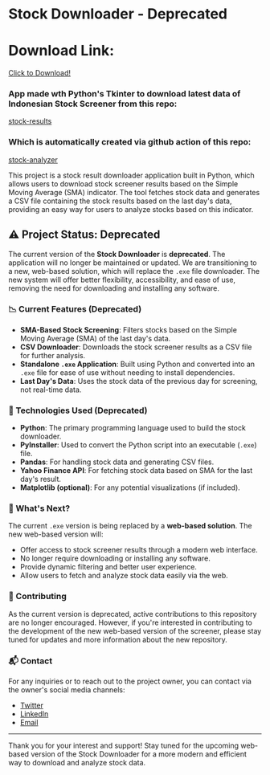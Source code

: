 # Stock Downloader - Deprecated
# Download Link:
[Click to Download!](https://github.com/aimatochysia/stock-downloader/raw/main/dist/main.exe)
 
### App made wth Python's Tkinter to download latest data of Indonesian Stock Screener from this repo:
[stock-results](https://github.com/aimatochysia/stock-results)
### Which is automatically created via github action of this repo: 
[stock-analyzer](https://github.com/aimatochysia/stock-analyzer)

This project is a stock result downloader application built in Python, which allows users to download stock screener results based on the Simple Moving Average (SMA) indicator. The tool fetches stock data and generates a CSV file containing the stock results based on the last day's data, providing an easy way for users to analyze stocks based on this indicator.

## ⚠️ Project Status: Deprecated

The current version of the **Stock Downloader** is **deprecated**. The application will no longer be maintained or updated. We are transitioning to a new, web-based solution, which will replace the `.exe` file downloader. The new system will offer better flexibility, accessibility, and ease of use, removing the need for downloading and installing any software.

### 📉 Current Features (Deprecated)

- **SMA-Based Stock Screening**: Filters stocks based on the Simple Moving Average (SMA) of the last day's data.
- **CSV Downloader**: Downloads the stock screener results as a CSV file for further analysis.
- **Standalone `.exe` Application**: Built using Python and converted into an `.exe` file for ease of use without needing to install dependencies.
- **Last Day's Data**: Uses the stock data of the previous day for screening, not real-time data.

### 🔧 Technologies Used (Deprecated)

- **Python**: The primary programming language used to build the stock downloader.
- **PyInstaller**: Used to convert the Python script into an executable (`.exe`) file.
- **Pandas**: For handling stock data and generating CSV files.
- **Yahoo Finance API**: For fetching stock data based on SMA for the last day's result.
- **Matplotlib (optional)**: For any potential visualizations (if included).

### 🚧 What's Next?

The current `.exe` version is being replaced by a **web-based solution**. The new web-based version will:
- Offer access to stock screener results through a modern web interface.
- No longer require downloading or installing any software.
- Provide dynamic filtering and better user experience.
- Allow users to fetch and analyze stock data easily via the web.

### 📄 Contributing

As the current version is deprecated, active contributions to this repository are no longer encouraged. However, if you're interested in contributing to the development of the new web-based version of the screener, please stay tuned for updates and more information about the new repository.

### 📬 Contact

For any inquiries or to reach out to the project owner, you can contact via the owner's social media channels:
- [Twitter](x.com/michaelxpetra)
- [LinkedIn](linkedin.com/in/aimatochysia)
- [Email](petra.michael@outlook.com)

---

Thank you for your interest and support! Stay tuned for the upcoming web-based version of the Stock Downloader for a more modern and efficient way to download and analyze stock data.
